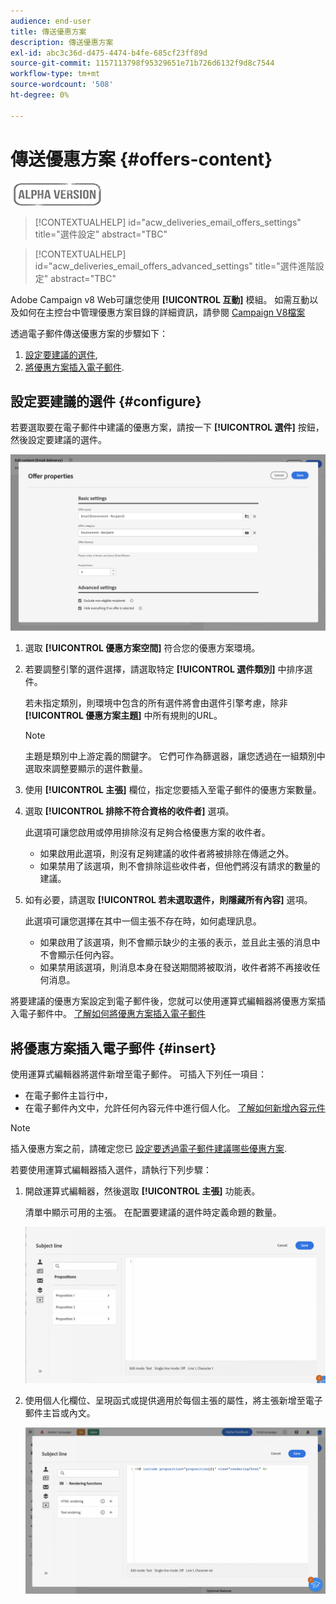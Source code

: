 ```yaml
---
audience: end-user
title: 傳送優惠方案
description: 傳送優惠方案
exl-id: abc3c36d-d475-4474-b4fe-685cf23ff89d
source-git-commit: 1157113798f95329651e71b726d6132f9d8c7544
workflow-type: tm+mt
source-wordcount: '508'
ht-degree: 0%

---
```


# 傳送優惠方案 {#offers-content}

![](../assets/do-not-localize/badge.png)

>[!CONTEXTUALHELP]
>id="acw_deliveries_email_offers_settings"
>title="選件設定"
>abstract="TBC"

>[!CONTEXTUALHELP]
>id="acw_deliveries_email_offers_advanced_settings"
>title="選件進階設定"
>abstract="TBC"

Adobe Campaign v8 Web可讓您使用 **[!UICONTROL 互動]** 模組。 如需互動以及如何在主控台中管理優惠方案目錄的詳細資訊，請參閱 [Campaign V8檔案](https://experienceleague.adobe.com/docs/campaign/campaign-v8/offers/interaction.html)

透過電子郵件傳送優惠方案的步驟如下：

1. [設定要建議的選件](#configure),
1. [將優惠方案插入電子郵件](#insert).

## 設定要建議的選件 {#configure}

若要選取要在電子郵件中建議的優惠方案，請按一下 **[!UICONTROL 選件]** 按鈕，然後設定要建議的選件。

![](assets/create-content-offers.png)

1. 選取 **[!UICONTROL 優惠方案空間]** 符合您的優惠方案環境。

1. 若要調整引擎的選件選擇，請選取特定 **[!UICONTROL 選件類別]** 中排序選件。

   若未指定類別，則環境中包含的所有選件將會由選件引擎考慮，除非 **[!UICONTROL 優惠方案主題]** 中所有規則的URL。

   >[!NOTE]
   >
   >主題是類別中上游定義的關鍵字。 它們可作為篩選器，讓您透過在一組類別中選取來調整要顯示的選件數量。

1. 使用 **[!UICONTROL 主張]** 欄位，指定您要插入至電子郵件的優惠方案數量。

1. 選取 **[!UICONTROL 排除不符合資格的收件者]** 選項。

   此選項可讓您啟用或停用排除沒有足夠合格優惠方案的收件者。

   * 如果啟用此選項，則沒有足夠建議的收件者將被排除在傳遞之外。
   * 如果禁用了該選項，則不會排除這些收件者，但他們將沒有請求的數量的建議。

1. 如有必要，請選取 **[!UICONTROL 若未選取選件，則隱藏所有內容]** 選項。

   此選項可讓您選擇在其中一個主張不存在時，如何處理訊息。

   * 如果啟用了該選項，則不會顯示缺少的主張的表示，並且此主張的消息中不會顯示任何內容。
   * 如果禁用該選項，則消息本身在發送期間將被取消，收件者將不再接收任何消息。

將要建議的優惠方案設定到電子郵件後，您就可以使用運算式編輯器將優惠方案插入電子郵件中。 [了解如何將優惠方案插入電子郵件](#insert)

## 將優惠方案插入電子郵件 {#insert}

使用運算式編輯器將選件新增至電子郵件。 可插入下列任一項目：

* 在電子郵件主旨行中，
* 在電子郵件內文中，允許任何內容元件中進行個人化。 [了解如何新增內容元件](content-components.md)

>[!NOTE]
>
>插入優惠方案之前，請確定您已 [設定要透過電子郵件建議哪些優惠方案](#configure).

若要使用運算式編輯器插入選件，請執行下列步驟：

1. 開啟運算式編輯器，然後選取 **[!UICONTROL 主張]** 功能表。

   清單中顯示可用的主張。 在配置要建議的選件時定義命題的數量。

   ![](assets/offer-insertion.png)

1. 使用個人化欄位、呈現函式或提供適用於每個主張的屬性，將主張新增至電子郵件主旨或內文。

   ![](assets/offer-inserted.png)
